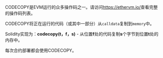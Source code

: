 CODECOPY是EVM运行的众多操作码之一。请访问<a href="https://ethervm.io/" target="_blank">https://ethervm.io/</a>查看完整的操作码列表。

CODECOPY将正在运行的代码（或其中一部分）从`calldata`复制到`memory`中。

Solidity实现为：**codecopy(t，f，s)** - 从位置**f**处的代码复制**s**个字节到位置**t**处的内存中。

每次合约部署都会使用CODECOPY。

